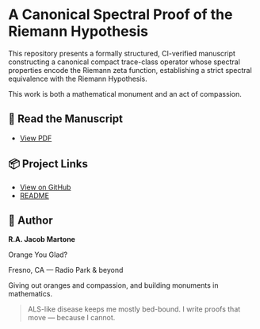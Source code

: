 # A Canonical Spectral Proof of the Riemann Hypothesis

This repository presents a formally structured, CI-verified manuscript constructing a canonical compact trace-class operator whose spectral properties encode the Riemann zeta function, establishing a strict spectral equivalence with the Riemann Hypothesis.

This work is both a mathematical monument and an act of compassion.

## 📘 Read the Manuscript

- [View PDF](./index.pdf)

## 📦 Project Links

- [View on GitHub](https://github.com/orange-you-glad/spectral-proof-of-RH)
- [README](../README.md)

## 🧡 Author

**R.A. Jacob Martone**

Orange You Glad?

Fresno, CA — Radio Park & beyond

Giving out oranges and compassion, and building monuments in mathematics.

> ALS-like disease keeps me mostly bed-bound. I write proofs that move — because I cannot.
